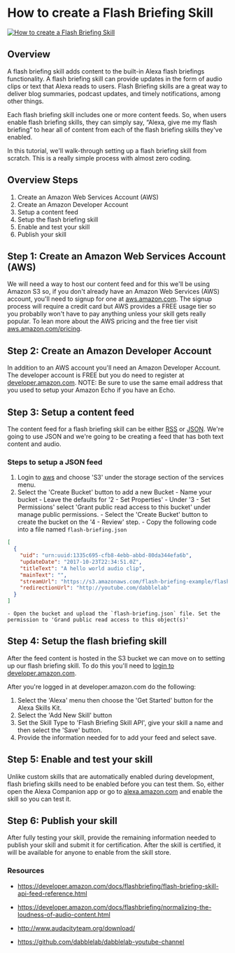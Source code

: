 # How to create a Flash Briefing Skill

[![How to create a Flash Briefing Skill](http://img.youtube.com/vi/CiiLkKNgyhc/0.jpg)](http://www.youtube.com/watch?v=CiiLkKNgyhc)

## Overview
A flash briefing skill adds content to the built-in Alexa flash briefings functionality. A flash briefing skill can provide updates in the form of audio clips or text that Alexa reads to users. Flash Briefing skills are a great way to deliver blog summaries, podcast updates, and timely notifications, among other things.

Each flash briefing skill includes one or more content feeds. So, when users enable flash briefing skills, they can simply say, “Alexa, give me my flash briefing” to hear all of content from each of the flash briefing skills they've enabled.

In this tutorial, we'll walk-through setting up a flash briefing skill from scratch. This is a really simple process with almost zero coding.

## Overview Steps

1. Create an Amazon Web Services Account (AWS)
2. Create an Amazon Developer Account
3. Setup a content feed
4. Setup the flash briefing skill
5. Enable and test your skill
6. Publish your skill

## Step 1: Create an Amazon Web Services Account (AWS)
We will need a way to host our content feed and for this we'll be using Amazon S3 so, if you don't already have an Amazon Web Services (AWS) account, you'll need to signup for one at [aws.amazon.com](http://aws.amazon.com). The signup process will require a credit card but AWS provides a FREE usage tier so you probablly won't have to pay anything unless your skill gets really popular. To lean more about the AWS pricing and the free tier visit [aws.amazon.com/pricing](http://aws.amazon.com/pricing).

## Step 2: Create an Amazon Developer Account
In addition to an AWS account you'll need an Amazon Developer Account. The developer account is FREE but you do need to register at [developer.amazon.com](http://developer.amazon.com). NOTE: Be sure to use the same email address that you used to setup your Amazon Echo if you have an Echo.

## Step 3: Setup a content feed
The content feed for a flash briefing skill can be either [RSS]() or [JSON](). We're going to use JSON and we're going to be creating a feed that has both text content and audio.

  ### Steps to setup a JSON feed
  1. Login to [aws](http://aws.amazon.com) and choose 'S3' under the storage section of the services menu.
  2. Select the 'Create Bucket' button to add a new Bucket
    - Name your bucket
    - Leave the defaults for '2 - Set Properties'
    - Under '3 - Set Permissions' select 'Grant public read access to this bucket' under manage public permissions.
    - Select the 'Create Bucket' button to create the bucket on the '4 - Review' step.
    - Copy the following code into a file named `flash-briefing.json`

  ```json
  [
    {
      "uid": "urn:uuid:1335c695-cfb8-4ebb-abbd-80da344efa6b",
      "updateDate": "2017-10-23T22:34:51.0Z",
      "titleText": "A hello world audio clip",
      "mainText": "",
      "streamUrl": "https://s3.amazonaws.com/flash-briefing-example/flash-briefing-1.mp3",
      "redirectionUrl": "http://youtube.com/dabblelab"
    }
  ]

  ```
    - Open the bucket and upload the `flash-briefing.json` file. Set the permission to 'Grand public read access to this object(s)'

## Step 4: Setup the flash briefing skill
After the feed content is hosted in the S3 bucket we can move on to setting up our flash briefing skill. To do this you'll need to [login to developer.amazon.com](http://developer.amazon.com).

After you're logged in at developer.amazon.com do the following:
  1. Select the 'Alexa' menu then choose the 'Get Started' button for the Alexa Skills Kit.
  2. Select the 'Add New Skill' button
  3. Set the Skill Type to 'Flash Briefing Skill API', give your skill a name and then select the 'Save' button.
  4. Provide the information needed for to add your feed and select save.

## Step 5: Enable and test your skill
Unlike custom skills that are automatically enabled during development, flash briefing skills need to be enabled before you can test them. So, either open the Alexa Companion app or go to [alexa.amazon.com](https://alexa.amazon.com) and enable the skill so you can test it.

## Step 6: Publish your skill
After fully testing your skill, provide the remaining information needed to publish your skill and submit it for certification. After the skill is certified, it will be available for anyone to enable from the skill store.

### Resources
- https://developer.amazon.com/docs/flashbriefing/flash-briefing-skill-api-feed-reference.html

- https://developer.amazon.com/docs/flashbriefing/normalizing-the-loudness-of-audio-content.html

- http://www.audacityteam.org/download/

- https://github.com/dabblelab/dabblelab-youtube-channel
